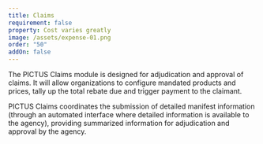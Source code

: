 ```yaml
---
title: Claims
requirement: false
property: Cost varies greatly
image: /assets/expense-01.png
order: "50"
addOn: false
---
```

The PICTUS Claims module is designed for adjudication and approval of claims. It will allow organizations to configure mandated products and prices, tally up the total rebate due and trigger payment to the claimant.

PICTUS Claims coordinates the submission of detailed manifest information (through an automated interface where detailed information is available to the agency), providing summarized information for adjudication and approval by the agency.